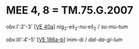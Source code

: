 # MEE 4, 8 = TM.75.G.2007

obv.I':2'-3'    [[VE 40a]]  nig<sub>2</sub>-eš<sub>2</sub>-nu-eš<sub>2</sub> / *su-mu-tum*

obv.III':4'-5'  [[VE 186a-b]]   inim-di / *dal-da-gi-lum*

[//begin]: # "Autogenerated link references for markdown compatibility"
[VE 40a]: <VE 40a> "VE 40a"
[VE 186a-b]: <VE 186a-b> "VE 186a-b"
[//end]: # "Autogenerated link references"